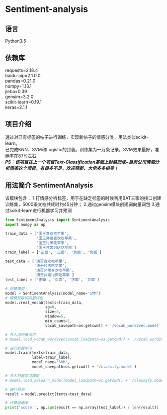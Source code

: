 # Sentiment-analysis

## 语言
Python3.5<br>
## 依赖库
requests=2.18.4<br>
baidu-aip=2.1.0.0<br>
pandas=0.21.0<br>
numpy=1.13.1<br>
jieba=0.39<br>
gensim=3.2.0<br>
scikit-learn=0.19.1<br>
keras=2.1.1<br>





## 项目介绍
通过对已有标签的帖子进行训练，实现新帖子的情感分类，用法类似scikit-learn。<br>
已完成KNN、SVM和Logistic的封装。训练集为一万条记录，SVM效果最好，准确率在87%左右.<br>
***PS：该项目在上一个项目Text-Classification基础上封装而成~目前公司情感分析借鉴这个项目，有很多不足，欢迎萌新、大佬多多指导！***

## 用法简介 SentimentAnalysis
该模块包含：
1.打情感分析标签，用于在缺乏标签的时候利用BAT三家的接口创建训练集，5000条文档共耗时约45分钟；
2.通过gensim模块创建词向量词包
3.通过scikit-learn进行机器学习并预测

``` python
from SentimentAnalysis import SentimentAnalysis
import numpy as np

train_data = ['国王喜欢吃苹果',
              '国王非常喜欢吃苹果',
              '国王讨厌吃苹果',
              '国王非常讨厌吃苹果']
train_label = ['正面', '正面', '负面', '负面']

test_data = ['涛哥喜欢吃苹果',
             '涛哥讨厌吃苹果',
             '涛哥非常喜欢吃苹果',
             '涛哥非常讨厌吃苹果']
test_label = ['正面', '负面', '正面', '负面']

# 创建模型
model = SentimentAnalysis(model_name='SVM')
# 建模获取词向量词包
model.creat_vocab(texts=train_data,
                  sg=0,
                  size=5,
                  window=5,
                  min_count=1,
                  vocab_savepath=os.getcwd() + '/vocab_word2vec.model')

# 导入词向量词包
# model.load_vocab_word2vec(vocab_loadpath=os.getcwd() + '/vocab_word2vec.model')

# 进行机器学习
model.train(texts=train_data,
            label=train_label,
            model_name='SVM',
            model_savepath=os.getcwd() + '/classify.model')

# 导入机器学习模型
# model.load_sklearn_model(model_loadpath=os.getcwd() + '/classify.model')

# 进行预测
result = model.predict(texts=test_data)

# 计算准确率
print('score:', np.sum(result == np.array(test_label)) / len(result))


```
